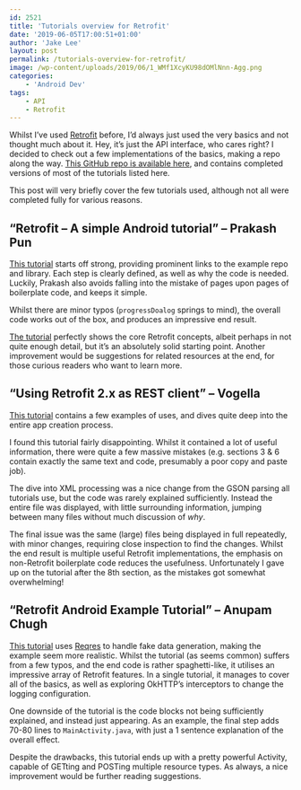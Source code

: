 ```yaml
---
id: 2521
title: 'Tutorials overview for Retrofit'
date: '2019-06-05T17:00:51+01:00'
author: 'Jake Lee'
layout: post
permalink: /tutorials-overview-for-retrofit/
image: /wp-content/uploads/2019/06/1_WMf1XcyKU98dOMlNnn-Agg.png
categories:
    - 'Android Dev'
tags:
    - API
    - Retrofit
---
```


Whilst I’ve used [Retrofit](https://square.github.io/retrofit/) before, I’d always just used the very basics and not thought much about it. Hey, it’s just the API interface, who cares right? I decided to check out a few implementations of the basics, making a repo along the way. [This GitHub repo is available here](https://github.com/JakeSteam/retrofit-experiments), and contains completed versions of most of the tutorials listed here.

This post will very briefly cover the few tutorials used, although not all were completed fully for various reasons.

## “Retrofit – A simple Android tutorial” – Prakash Pun

[This tutorial](https://medium.com/@prakash_pun/retrofit-a-simple-android-tutorial-48437e4e5a23) starts off strong, providing prominent links to the example repo and library. Each step is clearly defined, as well as why the code is needed. Luckily, Prakash also avoids falling into the mistake of pages upon pages of boilerplate code, and keeps it simple.

Whilst there are minor typos (`progressDoalog` springs to mind), the overall code works out of the box, and produces an impressive end result.

[The tutorial](https://medium.com/@prakash_pun/retrofit-a-simple-android-tutorial-48437e4e5a23) perfectly shows the core Retrofit concepts, albeit perhaps in not quite enough detail, but it’s an absolutely solid starting point. Another improvement would be suggestions for related resources at the end, for those curious readers who want to learn more.


## “Using Retrofit 2.x as REST client” – Vogella

[This tutorial](https://www.vogella.com/tutorials/Retrofit/article.html) contains a few examples of uses, and dives quite deep into the entire app creation process.

I found this tutorial fairly disappointing. Whilst it contained a lot of useful information, there were quite a few massive mistakes (e.g. sections 3 &amp; 6 contain exactly the same text and code, presumably a poor copy and paste job).

The dive into XML processing was a nice change from the GSON parsing all tutorials use, but the code was rarely explained sufficiently. Instead the entire file was displayed, with little surrounding information, jumping between many files without much discussion of *why*.

The final issue was the same (large) files being displayed in full repeatedly, with minor changes, requiring close inspection to find the changes. Whilst the end result is multiple useful Retrofit implementations, the emphasis on non-Retrofit boilerplate code reduces the usefulness. Unfortunately I gave up on the tutorial after the 8th section, as the mistakes got somewhat overwhelming!

## “Retrofit Android Example Tutorial” – Anupam Chugh

[This tutorial](https://www.journaldev.com/13639/retrofit-android-example-tutorial) uses [Reqres](https://reqres.in) to handle fake data generation, making the example seem more realistic. Whilst the tutorial (as seems common) suffers from a few typos, and the end code is rather spaghetti-like, it utilises an impressive array of Retrofit features. In a single tutorial, it manages to cover all of the basics, as well as exploring OkHTTP’s interceptors to change the logging configuration.

One downside of the tutorial is the code blocks not being sufficiently explained, and instead just appearing. As an example, the final step adds 70-80 lines to `MainActivity.java`, with just a 1 sentence explanation of the overall effect.

Despite the drawbacks, this tutorial ends up with a pretty powerful Activity, capable of GETting and POSTing multiple resource types. As always, a nice improvement would be further reading suggestions.